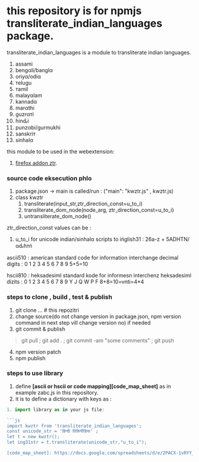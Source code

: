 # this repository is for npmjs transliterate_indian_languages package.

transliterate_indian_languages is a module to transliterate indian languages.

1. assami
1. bengαli/banglα
2. oriyα/odiα
3. тelugu
4. тamil
5. malayαlam
6. kannadα
7. marαthi
8. guzrαтi
9. ɦinԃi
10. punzαbi/gurmukhi
11. sanskriт
12. sinɦalα

this module to be used in the webextension:
1. [firefox addon ztr](//addons.mozilla.org/en-US/firefox/addon/ztr/).

### source code eksecution phlo

1. package.json -> main is called/run : ("main": "kwztr.js" , kwztr.js)
2. class kwztr
   1. transliterate(input_str,ztr_direction_const=u_to_i)
   2. transliterate_dom_node(node_arg, ztr_direction_const=u_to_i)
   3. untransliterate_dom_node()

ztr_direction_const values can be :
1. u_to_i for unicode indian/sinhalα scripts to ińglish31 : 26a-z + 5ADHTN/αԃɦтń

ascii510 : american standard code for information interchange
decimal digits : 0 1 2 3 4 5 6 7 8 9
5+5=10

hscii810 : heksadesiml standard kode for informesn interchenz
heksadesiml dizits : 0 1 2 3 4 5 6 7 8 9 Y J Q W P F
8+8=10=vnti=4*4

### steps to clone , build , test & publish

1. git clone ... # this repozitri
2. change source(do not change version in package.json, npm version command in next step vill change version no) if needed
3. git commit & publish

  > git pull ; git add . ; git commit -am "some comments" ; git push

4. npm version patch
5. npm publish

### steps to use library

1. define **[ascii or hscii or code mapping][code_map_sheet]** as in example zabc.js in this repository.
1. it is to define a dictionary with keys as :

```js
1. import library as in your js file:

```js
import kwztr from 'transliterate_indian_languages';
const unicode_str = 'हिन्दी विकिपीडिया' ;
let t = new kwztr();
let ing31str = t.transliterate(unicode_str,"u_to_i");

[code_map_sheet]: https://docs.google.com/spreadsheets/d/e/2PACX-1vRYY_On0oQlYqCH8KrAuNy9nxnUKRx9dG6UvjoZjbP1ZVeXX6VcHl-sU2yg9jbAFszCcNZ5STK47_rz/pubhtml
